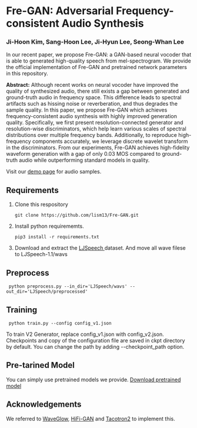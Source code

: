 # Fre-GAN: Adversarial Frequency-consistent Audio Synthesis
### Ji-Hoon Kim, Sang-Hoon Lee, Ji-Hyun Lee, Seong-Whan Lee

In our recent paper, we propose Fre-GAN: a GAN-based neural vocoder that is able to generated high-quality speech from mel-spectrogram.
We provide the official implementation of Fre-GAN and pretrained network parameters in this repository.

**Abstract:** Although recent works on neural vocoder have improved the quality of synthesized audio, there still exists a gap between generated and ground-truth audio in frequency space. This difference leads to spectral artifacts such as hissing noise or reverberation, and thus degrades the sample quality. In this paper, we propose Fre-GAN which achieves frequency-consistent audio synthesis with highly improved generation quality. Specifically, we first present resolution-connected generator and resolution-wise discriminators, which help learn various scales of spectral distributions over multiple frequency bands. Additionally, to reproduce high-frequency components accurately, we leverage discrete wavelet transform in the discriminators. From our experiments, Fre-GAN achieves high-fidelity waveform generation with a gap of only 0.03 MOS compared to ground-truth audio while outperforming standard models in quality. 

Visit our [demo page](http://prml-lab-speech-team.github.io/demo/FreGAN) for audio samples.

## Requirements
<ol>
<li>Clone this respository
<pre>
<code>git clone https://github.com/lism13/Fre-GAN.git</code>
</pre>
<li>Install python requirememts.
<pre>
<code>pip3 install -r requirements.txt</code>
</pre>
  <li>Download and extract the <a href='https://keithito.com/LJ-Speech-Dataset/'>LJSpeech </a> dataset. And move all wave filese to LJSpeech-1.1/wavs
</ol>

## Preprocess
<pre>
<code> python preprocess.py --in_dir='LJSpeech/wavs' --out_dir='LJSpeech/preprocessed'</code>
</pre>

## Training
<pre>
<code> python train.py --config config_v1.json</code>
</pre>

To train V2 Generator, replace config_v1.json with config_v2.json.
Checkpoints and copy of the configuration file are saved in ckpt directory by default.
You can change the path by adding --checkpoint_path option.

## Pre-tarined Model
You can simply use pretrained models we provide.
[Download pretrained model]('')

## Acknowledgements
We referred to [WaveGlow](https://github.com/descriptinc/melgan-neurips), [HiFi-GAN](https://github.com/jik876/hifi-gan) and [Tacotron2](https://github.com/NVIDIA/tacotron2) to implement this.
